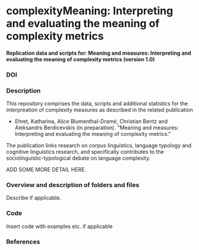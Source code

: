 # complexityMeaning: Interpreting and evaluating the meaning of complexity metrics

#### Replication data and scripts for: Meaning and measures: Interpreting and evaluating the meaning of complexity metrics (version 1.0)

### DOI


### Description

This repository comprises the data, scripts and additional statistics for the interpreation of complexity measures as described in the related publication

* Ehret, Katharina, Alice Blumenthal-Dramé, Christian Bentz and Aleksandrs Berdicevskis (in preparation). "Meaning and measures: Interpreting and evaluating the meaning of complexity metrics." 

The publication links research on corpus linguistics, language typology and cognitive linguistics research, and specifically contributes to the sociolinguistic-typological debate on language complexity. 

ADD SOME MORE DETAIL HERE.

### Overview and description of folders and files

Describe if applicable. 

### Code

Insert code with examples etc. if applicable

### References
